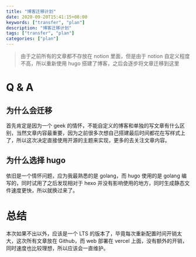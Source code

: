 ```yaml
---
title: "博客迁移计划"
date: 2020-09-20T15:41:15+08:00
keywords: ["transfer", "plan"]
description: "博客迁移计划"
tags: ["transfer", "plan"]
categories: ["plan"]
---
```


> 由于之前所有的文章都不存放在 notion 里面，但是由于 notion 自定义程度不高，所以重新使用 hugo 搭建了博客，之后会逐步将文章迁移到这里

# Q & A

## 为什么会迁移

首先肯定是因为一个 geek 的情怀，不能自定义的博客和单独的写文章有什么区别，当然文章内容最重要，因为之前很多次想自己搭建最后时间都花在写样式上了，所以这次决定直接使用开源的主题来实现，更多的去关注文章内容。

## 为什么选择 hugo

依旧是一个情怀问题，应为我最熟悉的是 golang，而 hugo 使用的是 golang 编写的，同时试用了之后发现相对于 hexo 并没有影响使用的地方，同时生成静态文件速度更快，所以就换过来了。

# 总结

本次如果不出以外，应该是一个 LTS 的版本了，毕竟每次重新配置时间开销太大，这次所有文章放在 Github，而 web 部署在 vercel 上面，没有额外的开销，同时速度也比较理想，所以应该会一直维护。
